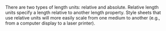 There are two types of length units: relative and absolute. Relative length units specify a length relative to another length property. Style sheets that use relative units will more easily scale from one medium to another (e.g., from a computer display to a laser printer).